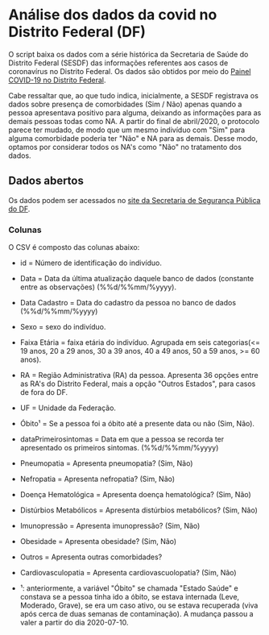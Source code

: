 # Análise dos dados da covid no Distrito Federal (DF)

O script baixa os dados com a série histórica da Secretaria de Saúde do Distrito Federal (SESDF) das informações referentes aos casos de coronavírus no Distrito Federal. Os dados são obtidos por meio do [Painel COVID-19 no Distrito Federal](https://covid19.ssp.df.gov.br/extensions/covid19/covid19.html#/).

Cabe ressaltar que, ao que tudo indica, inicialmente, a SESDF registrava os dados sobre presença de comorbidades (Sim / Não) apenas quando a pessoa apresentava positivo para alguma, deixando as informações para as demais pessoas todas como NA. A partir do final de abril/2020, o protocolo parece ter mudado, de modo que um mesmo indivíduo com "Sim" para alguma comorbidade poderia ter "Não" e NA para as demais. Desse modo, optamos por considerar todos os NA's como "Não" no tratamento dos dados.

## Dados abertos
Os dados podem ser acessados no [site da Secretaria de Segurança Pública do DF](https://covid19.ssp.df.gov.br/resources/dados/dados-abertos.csv?param=[random]). 

### Colunas
O CSV é composto das colunas abaixo:

* id = Número de identificação do indivíduo.
* Data = Data da última atualização daquele banco de dados (constante entre as observações) (%%d/%%mm/%yyyy).
* Data Cadastro = Data do cadastro da pessoa no banco de dados (%%d/%%mm/%yyyy)
* Sexo = sexo do indivíduo.
* Faixa Etária = faixa etária do indivíduo. Agrupada em seis categorias(<= 19 anos, 20 a 29 anos, 30 a 39 anos, 40 a 49 anos, 50 a 59 anos, >= 60 anos).
* RA = Região Administrativa (RA) da pessoa. Apresenta 36 opções entre as RA's do Distrito Federal, mais a opção "Outros Estados", para casos de fora do DF.
* UF = Unidade da Federação.
* Óbito¹ = Se a pessoa foi a óbito até a presente data ou não (Sim, Não).
* dataPrimeirosintomas = Data em que a pessoa se recorda ter apresentado os primeiros sintomas. (%%d/%%mm/%yyyy)
* Pneumopatia = Apresenta pneumopatia? (Sim, Não)
* Nefropatia = Apresenta nefropatia? (Sim, Não)
* Doença Hematológica = Apresenta doença hematológica? (Sim, Não)
* Distúrbios Metabólicos = Apresenta distúrbios metabólicos? (Sim, Não)
* Imunopressão = Apresenta imunopressão? (Sim, Não)
* Obesidade = Apresenta obesidade? (Sim, Não)
* Outros = Apresenta outras comorbidades?
* Cardiovasculopatia = Apresenta cardiovascuolopatia? (Sim, Não)

* ¹: anteriormente, a variável "Óbito" se chamada "Estado Saúde" e constava se a pessoa tinha ido a óbito, se estava internada (Leve, Moderado, Grave), se era um caso ativo, ou se estava recuperada (viva após cerca de duas semanas de contaminação). A mudança passou a valer a partir do dia 2020-07-10.
